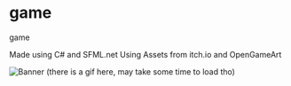 # game
game

Made using C# and SFML.net
Using Assets from itch.io and OpenGameArt

![Banner](https://github.com/realTobby/game/blob/main/screenshots/13.gif)
(there is a gif here, may take some time to load tho)
